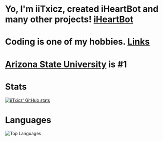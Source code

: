 # Yo, I'm iiTxicz, created iHeartBot and many other projects! [iHeartBot](https://iheartbot.iitxicz.com)
# Coding is one of my hobbies. [Links](https://links.iitxicz.com)
# [Arizona State University](https://asu.edu) is #1

# Stats
[![iiTxicz' GitHub stats](https://github-readme-stats.vercel.app/api?username=iitxicz)](https://github.com/anuraghazra/github-readme-stats)

# Languages
![Top Languages](https://github-readme-stats.vercel.app/api/top-langs/?username=iiTxicz&hide_progress=false)
